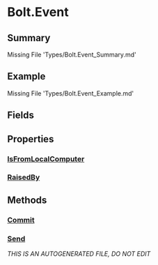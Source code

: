 # Bolt.Event
## Summary
Missing File 'Types/Bolt.Event_Summary.md'
## Example
Missing File 'Types/Bolt.Event_Example.md'
## Fields
## Properties
### [IsFromLocalComputer](Bolt.Event/P/IsFromLocalComputer.md)
### [RaisedBy](Bolt.Event/P/RaisedBy.md)
## Methods
### [Commit](Bolt.Event/M/Commit.md)
### [Send](Bolt.Event/M/Send.md)

*THIS IS AN AUTOGENERATED FILE, DO NOT EDIT*
